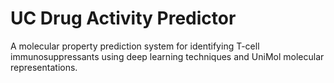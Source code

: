 # UC Drug Activity Predictor

A molecular property prediction system for identifying T-cell immunosuppressants using deep learning techniques and UniMol molecular representations.
